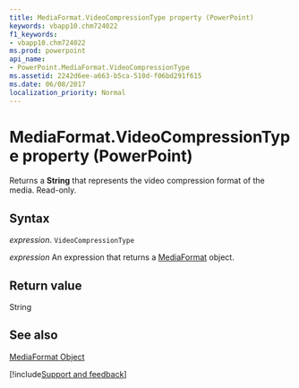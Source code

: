 ```yaml
---
title: MediaFormat.VideoCompressionType property (PowerPoint)
keywords: vbapp10.chm724022
f1_keywords:
- vbapp10.chm724022
ms.prod: powerpoint
api_name:
- PowerPoint.MediaFormat.VideoCompressionType
ms.assetid: 2242d6ee-a663-b5ca-510d-f06bd291f615
ms.date: 06/08/2017
localization_priority: Normal
---
```



# MediaFormat.VideoCompressionType property (PowerPoint)

Returns a  **String** that represents the video compression format of the media. Read-only.


## Syntax

_expression_. `VideoCompressionType`

 _expression_ An expression that returns a [MediaFormat](PowerPoint.MediaFormat.md) object.


## Return value

String


## See also


[MediaFormat Object](PowerPoint.MediaFormat.md)

[!include[Support and feedback](~/includes/feedback-boilerplate.md)]